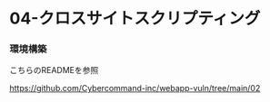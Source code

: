# 04-クロスサイトスクリプティング

### 環境構築
こちらのREADMEを参照

https://github.com/Cybercommand-inc/webapp-vuln/tree/main/02
